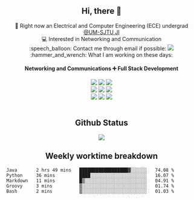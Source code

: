 <h2 align="center"> Hi, there 👋 </h3>

<div align="center">
 🏫 Right now an Electrical and Computer Engineering (ECE) undergrad <a href="https://www.ji.sjtu.edu.cn/">@UM-SJTU JI</a> <br>
 💻 Interested in Networking and Communication<br>
 :speech_balloon: Contact me through email if possible: <a href="mailto:181716254@qq.com"><img src="https://img.shields.io/badge/-181716254@qq.com-c14438?style=plastic&logo=Gmail&logoColor=white&link=mailto:15203012@iubat.edu"></a> <br>
 :hammer_and_wrench: What I am working on these days:
</div>

<h4 align="center">Networking and Communications ➕ Full Stack Development</h4>

<div align="center">
 
 <img src="https://img.shields.io/badge/Python-3776AB?style=for-the-badge&logo=python&logoColor=white">
 <img src="https://img.shields.io/badge/MongoDB-4EA94B?style=for-the-badge&logo=mongodb&logoColor=white">
 <img src="https://img.shields.io/badge/TypeScript-007ACC?style=for-the-badge&logo=typescript&logoColor=white"> 
  <br />
 <img src="https://img.shields.io/badge/React-20232A?style=for-the-badge&logo=react&logoColor=61DAFB">
 <img src="https://img.shields.io/badge/JavaScript-323330?style=for-the-badge&logo=javascript&logoColor=F7DF1E">
 <img src="https://img.shields.io/badge/React_Router-CA4245?style=for-the-badge&logo=react-router&logoColor=white">
  <br />
 <img src="https://img.shields.io/badge/C-00599C?style=for-the-badge&logo=c&logoColor=white">
 <img src="https://img.shields.io/badge/C%2B%2B-00599C?style=for-the-badge&logo=c%2B%2B&logoColor=white">
 <img src="https://img.shields.io/badge/Python-14354C?style=for-the-badge&logo=python&logoColor=white">
</div>
<br>

<h2 align="center">
Github Status 
</h1>

<p align="center">
 <img src="https://github-readme-stats.vercel.app/api?username=MountBro&theme=monokai"><br>
<!--  <a href="https://github.com/MountBro/myLeetCode">
  <img src="https://github-readme-stats.vercel.app/api/pin/?username=MountBro&repo=myLeetCode&theme=monokai">
 </a>
 <a href="https://github.com/MountBro/Age-of-Plague">
  <img src="https://github-readme-stats.vercel.app/api/pin/?username=MountBro&repo=Age-of-Plague&theme=monokai">
 </a> -->
</p>

<!-- 
<p align="center">
 <img src="http://github-readme-streak-stats.herokuapp.com?user=MountBro&theme=monokai" align="center" />
</p>
<br>
 -->

<h2 align="center">
Weekly worktime breakdown
</h1>


<!--START_SECTION:waka-->
```text
Java       2 hrs 49 mins   ██████████████████▓░░░░░░   74.08 % 
Python     36 mins         ████░░░░░░░░░░░░░░░░░░░░░   16.07 % 
Markdown   11 mins         █▒░░░░░░░░░░░░░░░░░░░░░░░   04.91 % 
Groovy     3 mins          ▒░░░░░░░░░░░░░░░░░░░░░░░░   01.74 % 
Bash       2 mins          ▒░░░░░░░░░░░░░░░░░░░░░░░░   01.03 % 
```
<!--END_SECTION:waka-->


